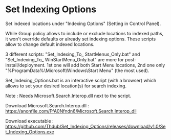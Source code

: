 # Set Indexing Options
Set indexed locations under "Indexing Options" (Setting in Control Panel).

While Group policy allows to include or exclude locations to indexed paths, it won't override defaults or already set indexing options. These scripts allow to change default indexed locations.

3 different scripts: "Set_Indexing_To_ StartMenus_Only.bat" and "Set_Indexing_To_ WinStartMenu_Only.bat" are more for post-install/deployment. 1st one will add both Start Menu locations, 2nd one only "%ProgramData%\Microsoft\Windows\Start Menu" (the most used). 

Set_Indexing_Options.bat is an interactive script (with a browser) which allows to set your desired location(s) for search indexing.

Note : Needs Microsoft.Search.Interop.dll next to the script.

Download Microsoft.Search.Interop.dll : https://anonfile.com/FfA0Nfndn6/Microsoft.Search.Interop_dll

Download executable : https://github.com/Thdub/Set_Indexing_Options/releases/download/v1.0/Set_Indexing_Options.exe
